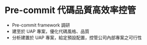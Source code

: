 # Pre-commit 代碼品質高效率控管

- Pre-commit framework 調研
- 建至於 UAP 專案，優化代碼風格、品質
- 分析建置於 UAP 專案，給定預設配置，控管公司內部專案之可行性